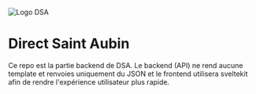 ![Logo DSA](https://media.discordapp.net/attachments/878387055409901639/1047905038464462968/dark_logo.png)
# Direct Saint Aubin
Ce repo est la partie backend de DSA.
Le backend (API) ne rend aucune template et renvoies uniquement du JSON et le frontend utilisera sveltekit afin de rendre l'expérience utilisateur plus rapide.
